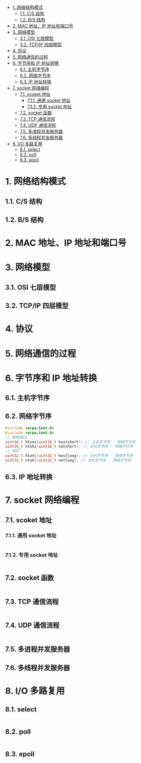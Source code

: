 - [1. 网络结构模式](#1-网络结构模式)
  - [1.1. C/S 结构](#11-cs-结构)
  - [1.2. B/S 结构](#12-bs-结构)
- [2. MAC 地址、IP 地址和端口号](#2-mac-地址ip-地址和端口号)
- [3. 网络模型](#3-网络模型)
  - [3.1. OSI 七层模型](#31-osi-七层模型)
  - [3.2. TCP/IP 四层模型](#32-tcpip-四层模型)
- [4. 协议](#4-协议)
- [5. 网络通信的过程](#5-网络通信的过程)
- [6. 字节序和 IP 地址转换](#6-字节序和-ip-地址转换)
  - [6.1. 主机字节序](#61-主机字节序)
  - [6.2. 网络字节序](#62-网络字节序)
  - [6.3. IP 地址转换](#63-ip-地址转换)
- [7. socket 网络编程](#7-socket-网络编程)
  - [7.1. scoket 地址](#71-scoket-地址)
    - [7.1.1. 通用 socket 地址](#711-通用-socket-地址)
    - [7.1.2. 专用 socket 地址](#712-专用-socket-地址)
  - [7.2. socket 函数](#72-socket-函数)
  - [7.3. TCP 通信流程](#73-tcp-通信流程)
  - [7.4. UDP 通信流程](#74-udp-通信流程)
  - [7.5. 多进程并发服务器](#75-多进程并发服务器)
  - [7.6. 多线程并发服务器](#76-多线程并发服务器)
- [8. I/O 多路复用](#8-io-多路复用)
  - [8.1. select](#81-select)
  - [8.2. poll](#82-poll)
  - [8.3. epoll](#83-epoll)

# 1. 网络结构模式

## 1.1. C/S 结构

## 1.2. B/S 结构

# 2. MAC 地址、IP 地址和端口号

# 3. 网络模型

## 3.1. OSI 七层模型

## 3.2. TCP/IP 四层模型

# 4. 协议

# 5. 网络通信的过程

# 6. 字节序和 IP 地址转换

## 6.1. 主机字节序

## 6.2. 网络字节序

```cpp {class=line-numbers}
#include <arpa/inet.h>
#include <arpa/inet.h>
// 转换端口
uint16_t htons(uint16_t hostshort); // 主机字节序 - 网络字节序
uint16_t ntohs(uint16_t netshort); // 主机字节序 - 网络字节序
// 转IP
uint32_t htonl(uint32_t hostlong); // 主机字节序 - 网络字节序
uint32_t ntohl(uint32_t netlong); // 主机字节序 - 网络字节序
```

## 6.3. IP 地址转换

# 7. socket 网络编程

## 7.1. scoket 地址

### 7.1.1. 通用 socket 地址

```cpp {class=line-numbers}

```

### 7.1.2. 专用 socket 地址

```cpp {class=line-numbers}

```

## 7.2. socket 函数

```cpp {class=line-numbers}

```

## 7.3. TCP 通信流程 

```cpp {class=line-numbers}

```

## 7.4. UDP 通信流程

```cpp {class=line-numbers}

```

## 7.5. 多进程并发服务器

## 7.6. 多线程并发服务器

# 8. I/O 多路复用

## 8.1. select

```cpp {class=line-numbers}

```

## 8.2. poll

```cpp {class=line-numbers}

```

## 8.3. epoll

```cpp {class=line-numbers}

```